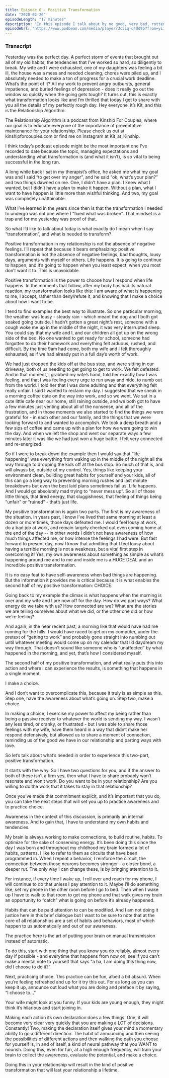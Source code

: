 ```yaml
---
title: Episode 6 - Positive Transformation
date: "2020-02-26"
episodeLength: "17 minutes"
description: "In this episode I talk about by no good, very bad, rotten day and why the ups and downs of life are different from the type of positive transformation I want to embody in my relationship. In depth discussion about awareness, choice, and the steps to take to practice these critical elements of transformation in your life."
episodeUrl: "https://www.podbean.com/media/player/3c5iq-d4dd9b?from=yiiadmin&download=1&version=1&skin=1&btn-skin=107&auto=0&share=1&fonts=Helvetica&download=1&rtl=0&pbad=1"
---
```


### Transcript

Yesterday was the perfect day. A perfect storm of events that brought out all of my old habits, the tendencies that I’ve worked so hard, so diligently to break. My wife and I were exhausted, one of my daughters was feeling a bit ill, the house was a mess and needed cleaning, chores were piled up, and I absolutely needed to make a ton of progress for a crucial work deadline. What’s the point of it? All my work to prevent angry outbursts, general impatience, and buried feelings of depression - does it really go out the window so quickly when the going gets tough? It turns out, this is exactly what transformation looks like and I’m thrilled that today I get to share with you all the details of my perfectly rough day. Hey everyone, it’s Kit, and this is the Relationship Algorithm.

The Relationship Algorithm is a podcast from Kinship For Couples, where our goal is to educate everyone of the importance of preventative maintenance for your relationship. Please check us out at kinshipforcouples.com or find me on Instagram at Kit_at_Kinship.

I think today’s podcast episode might be the most important one I’ve recorded to date because the topic, managing expectations and understanding what transformation is (and what it isn’t), is so vital to being successful in the long run.

A long while back I sat in my therapist’s office, he asked me what my goal was and I said “to get over my anger”, and he said “ok, what’s your plan?” and two things dawned on me. One, I didn’t have a plan. I knew what I wanted, but I didn’t have a plan to make it happen. Without a plan, what I want to have happen is little more than wishful thinking. And two, my goal was completely unattainable.

What I’ve learned in the years since then is that the transformation I needed to undergo was not one where I “fixed what was broken”. That mindset is a trap and for me yesterday was proof of that.

So what I’d like to talk about today is what exactly do I mean when I say “transformation”, and what is needed to transform?

Positive transformation in my relationship is not the absence of negative feelings. I’ll repeat that because it bears emphasizing: positive transformation is not the absence of negative feelings, bad thoughts, lousy days, arguments with myself or others. Life happens. It is going to continue to happen, and it’s going to happen when you least expect, when you most don’t want it to. This is unavoidable.

Positive transformation is the power to choose how I respond when life happens. In the moments that follow, after my body has had its natural reaction, my transformation looks like this: I am aware of what is happening to me, I accept, rather than deny/refute it, and knowing  that I make a choice about how I want to be.

I tend to find examples the best way to illustrate. So one particular morning, the weather was lousy - steady rain - which meant the dog and I both got soaked going outside. I hadn’t gotten a great night’s rest, someone with a cough woke me up in the middle of the night, it was very interrupted sleep. You could say that my wife and I, and our children all got up on the wrong side of the bed. No one wanted to get ready for school, someone had forgotten to do their homework and everything felt arduous, rushed, and difficult. By the time 9am had come, both my wife and I felt thoroughly exhausted, as if we had already put in a full day’s worth of work.

We had just dropped the kids off at the bus stop, and were sitting in our driveway, both of us needing to get going to get to work. We felt defeated. And in that moment, I grabbed my wife’s hand, told her exactly how I was feeling, and that I was feeling every urge to run away and hide, to numb out from the world. I told her that I was done adulting and that everything felt really unfair. I said I wanted to reclaim my day. I suggested that we sneak in a morning coffee date on the way into work, and so we went. We sat in a cute little cafe near our home, still raining outside, and we both got to have a few minutes just venting about all of the nonsense, and all of the frustration, and in those moments we also started to find the things we were grateful for - in each other and our family, and the things that we were looking forward to and wanted to accomplish. We took a deep breath and a few sips of coffee and came up with a plan for how we were going to win the day. And when we left the shop and went our separate ways a few minutes later it was like we had just won a huge battle. I felt very connected and re-energized.

So if I were to break down the example then I would say that “life happening” was everything from waking up in the middle of the night all the way through to dropping the kids off at the bus stop. So much of that is, and will always be, outside of my control. Yes, things like keeping your environment clean, building great habits for yourself and your kids, all of this can go a long way to preventing morning rushes and last minute breakdowns but even the best laid plans sometimes fail us. Life happens. And I would go absolutely mad trying to “never mess up”. So all of those little things, that tired energy, that sluggishness, that feeling of things being “unfair” or “ruined” - that’s just life.

My positive transformation is again two parts. The first is my awareness of the situation. In years past, I know I’ve lived that same morning at least a dozen or more times, those days defeated me. I would feel lousy at work, do a bad job at work, and remain largely checked out even coming home at the end of the day -- in other words I didn’t not have awareness of how much things affected me, or how intense the feelings I had were. But fast forward to present day, now I know that admitting that I feel lousy about having a terrible morning is not a weakness, but a vital first step in overcoming it! Yes, my own awareness about something as simple as what’s happening around me and to me and inside me is a HUGE DEAL and an incredible positive transformation.

It is no easy feat to have self-awareness when bad things are happening. But the information it provides me is critical because it is what enables the second half of my positive transformation: CHOICE.

Going back to my example the climax is what happens when the morning is over and my wife and I are now off for the day. How do we part ways? What energy do we take with us? How connected are we? What are the stories we are telling ourselves about what we did, or the other one did or how we’re feeling?

And again, in the near recent past, a morning like that would have had me running for the hills. I would have raced to get on my computer, under the pretext of “getting to work” and probably gone straight into numbing out until whatever meeting would come up on my calendar that I’d daydream my way through. That doesn’t sound like someone who is “unaffected” by what happened in the morning, and yet, that’s how I considered myself.

The second half of my positive transformation, and what really puts this into action and where I can experience the results, is something that happens in a single moment.

I make a choice.

And I don’t want to overcomplicate this, because it truly is as simple as this. Step one, have the awareness about what’s going on. Step two, make a choice.

In making a choice, I exercise my power to affect my being rather than being a passive receiver to whatever the world is sending my way. I wasn’t any less tired, or cranky, or frustrated - but I was able to share those feelings with my wife, have them heard in a way that didn’t make her respond defensively, but allowed us to share a moment of connection, reminding us of the good we have in our relationship and parting ways with love.

So let’s talk about what’s needed in order to experience this two-part, positive transformation.

It starts with the why. So I have two questions for you, and if the answer to both of these isn’t a firm yes, then what I have to share probably won’t resonate and won’t work. Do you want to be in your relationship? Are you willing to do the work that it takes to stay in that relationship?

Once you’ve made that commitment explicit, and it’s important that you do, you can take the next steps that will set you up to practice awareness and to practice choice.

Awareness in the context of this discussion, is primarily an internal awareness. And to gain that, I have to understand my own habits and tendencies.

My brain is always working to make connections, to build routine, habits. To optimize for the sake of conserving energy. It’s been doing this since the day I was born and throughout my childhood my brain formed a lot of habits, patterns. I like to refer to them as circuits that have been programmed in. When I repeat a behavior, I reinforce the circuit, the connection between those neurons becomes stronger - a closer bond, a deeper rut. The only way I can change these, is by bringing attention to it.

For instance, if every time I wake up, I roll over and reach for my phone, I will continue to do that unless I pay attention to it. Maybe I’ll do something like, set my phone in the other room before I go to bed. Then when I wake up I have to walk to that room to get my phone and that walk gives my brain an opportunity to “catch” what is going on before it’s already happened.

Habits that can be paid attention to can be modified. And I am not doing it justice here in this brief dialogue but I want to be sure to note that at the core of all relationships are a set of habits and behaviors, most of which happen to us automatically and out of our awareness.

The practice here is the art of putting your brain on manual transmission instead of automatic.

To do this, start with one thing that you know you do reliably, almost every day if possible - and everytime that happens from now on, see if you can’t make a mental note to yourself that says “a ha, I am doing this thing now, did I choose to do it?”

Next, practicing choice. This practice can be fun, albeit a bit absurd. When you’re feeling refreshed and up for it try this out. For as long as you can keep it up, announce out loud what you are doing and preface it by saying, “I choose to…”

Your wife might look at you funny. If your kids are young enough, they might think it’s hilarious and start joining in.

Making each action its own declaration does a few things. One, it will become very clear very quickly that you are making a LOT of decisions. Constantly! Two, making the declaration itself gives your mind a momentary ability to go a different direction. The habit of announcing and then seeing the possibilities of different actions and then walking the path you choose for yourself is, in and of itself, a kind of neural pathway that you WANT to nourish. Doing this, even for fun, at a high enough frequency, will train your brain to collect the awareness, evaluate the potential, and make a choice.

Doing this in your relationship will result in the kind of positive transformation that will last your relationship a lifetime.
